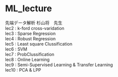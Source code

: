 # ML_lecture
先端データ解析  杉山将　先生  
lec2 : k-ford cross-varidation  
lec3 : Sparse Regression  
lec4 : Robust Regression  
lec5 : Least square Clussification  
lec6 : SVM  
lec7 : ProbClussification  
lec8 : Online Learning  
lec9 : Semi-Supervised Learning & Transfer Learning  
lec10 : PCA & LPP  
